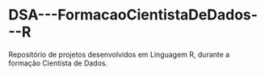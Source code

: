 # DSA---FormacaoCientistaDeDados---R
Repositório de projetos desenvolvidos em Linguagem R, durante a formação Cientista de Dados.
